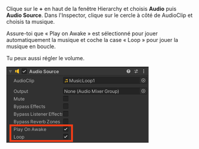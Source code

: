 Clique sur le **+** en haut de la fenêtre Hierarchy et choisis **Audio** puis **Audio Source**. Dans l'Inspector, clique sur le cercle à côté de AudioClip et choisis ta musique.

Assure-toi que « Play on Awake » est sélectionné pour jouer automatiquement la musique et coche la case « Loop » pour jouer la musique en boucle.

Tu peux aussi régler le volume.

![Composant Audio Source avec le clip MenuTheme sélectionné et les paramètres Play on Awake et Loop cochés.](images/audio-loop.png)
